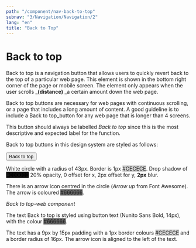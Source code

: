 ```yaml
---
path: "/component/nav-back-to-top"
subnav: "3/Navigation/Navigation/2"
lang: "en"
title: "Back to Top"
---
```


# Back to top

Back to top is a navigation button that allows users to quickly revert back to the top of a particular web page. This element is shown in the bottom right corner of the page or mobile screen. The element only appears when the user scrolls \_**\(distance\)** \_a certain amount down the web page.

Back to top buttons are necessary for web pages with continuous scrolling, or a page that includes a long amount of content. A good guideline is to include a Back to top_button for any web page that is longer than 4 screens.

This button should always be labelled _Back to top_ since this is the most descriptive and expected label for the function.

Back to top buttons in this design system are styled as follows:

<button color="primary">Back to top</button>

White circle with a radius of 43px. Border is 1px <badge style="background-color: #CECECE">#CECECE</badge>. Drop shadow of <badge style="background-color: #000000">#000000</badge> 20% opacity, 0 offset for x, 2px offset for y, **2px** blur.

There is an arrow icon centred in the circle \(_Arrow up_ from Font Awesome\). The arrow is coloured <badge style="background-color: #666666">#666666</badge>.

*Back to top-web component*

The text Back to top is styled using button text \(Nunito Sans Bold, 14px\), with the colour <badge style="background-color: #666666">#666666</badge>.

The text has a 9px by 15px padding with a 1px border colours <badge style="background-color: #CECECE">#CECECE</badge> and a border radius of 16px. The arrow icon is aligned to the left of the text.
